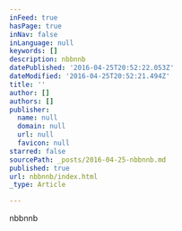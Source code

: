 ```yaml
---
inFeed: true
hasPage: true
inNav: false
inLanguage: null
keywords: []
description: nbbnnb
datePublished: '2016-04-25T20:52:22.053Z'
dateModified: '2016-04-25T20:52:21.494Z'
title: ''
author: []
authors: []
publisher:
  name: null
  domain: null
  url: null
  favicon: null
starred: false
sourcePath: _posts/2016-04-25-nbbnnb.md
published: true
url: nbbnnb/index.html
_type: Article

---
```

nbbnnb
